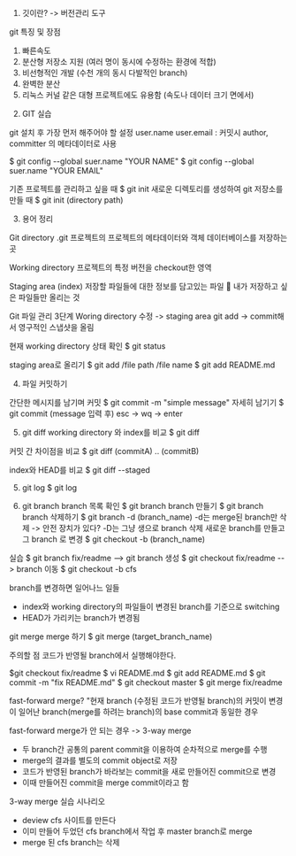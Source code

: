 1. 깃이란? -> 버전관리 도구

git 특징 및 장점

1) 빠른속도
2) 분산형 저장소 지원 (여러 명이 동시에 수정하는 환경에 적합)
3) 비선형적인 개발 (수천 개의 동시 다발적인 branch)
4) 완벽한 분산
5) 리눅스 커널 같은 대형 프로젝트에도 유용함 (속도나 데이터 크기 면에서)


2. GIT 실습

git 설치 후 가장 먼저 해주어야 할 설정
user.name
user.email
: 커밋시 author, committer 의 메타데이터로 사용

$ git config --global suer.name "YOUR NAME"
$ git config --global suer.name "YOUR EMAIL"

기존 프로젝트를 관리하고 싶을 때
$ git init 
새로운 디렉토리를 생성하여 git 저장소를 만들 때
$ git init (directory path)


3. 용어 정리

Git directory
.git 프로젝트의 프로젝트의 메타데이터와 객체 데이터베이스를 저장하는 곳

Working directory
프로젝트의 특정 버전을 checkout한 영역

Staging area (index)
저장할 파일들에 대한 정보를 담고있는 파일
	내가 저장하고 싶은 파일들만 올리는 것

Git 파일 관리 3단계
Woring directory 수정 -> staging area git add -> commit해서 영구적인 스냅샷을 올림

현재 working directory 상태 확인
$ git status

staging area로 올리기
$ git add /file path /file name
$ git add README.md

4. 파일 커밋하기

간단한 메시지를 남기며 커밋
$ git commit -m "simple message"
자세히 남기기
$ git commit 
(message 입력 후) esc -> wq -> enter

5. git diff
working directory 와 index를 비교
$ git diff

커밋 간 차이점을 비교
$ git diff (commitA) .. (commitB)

index와 HEAD를 비교
$ git diff --staged

5. git log
$ git log

6. git branch
branch 목록 확인
$ git branch 
branch 만들기
$ git branch
branch 삭제하기
$ git branch -d (branch_name)
-d는 merge된 branch만 삭제 -> 안전 장치가 있다?
-D는 그냥 생으로 branch 삭제
새로운 branch를 만들고 그 branch 로 변경
$ git checkout -b (branch_name)

실습
$ git branch fix/readme --> git branch 생성
$ git checkout fix/readme --> branch 이동
$ git checkout -b cfs

branch를 변경하면 일어나느 일들
- index와 working directory의 파일들이 변경된 branch를 기준으로 switching
- HEAD가 가리키는 branch가 변경됨

git merge
merge 하기
$ git merge (target_branch_name)

주의할 점 
코드가 반영될 branch에서 실행해야한다.

$git checkout fix/readme
$ vi README.md
$ git add README.md
$ git commit -m "fix README.md"
$ git checkout master
$ git merge fix/readme

fast-forward merge?
"현재 branch (수정된 코드가 반영될 branch)의 커밋이 변경이 일어난 branch(merge를 하려는 branch)의 base commit과 동일한 경우

fast-forward merge가 안 되는 경우 -> 3-way merge
- 두 branch간 공통의 parent commit을 이용하여 순차적으로 merge를 수행
- merge의 결과를 별도의 commit object로 저장
- 코드가 반영된 branch가 바라보는 commit을 새로 만들어진 commit으로 변경
- 이때 만들어진 commit을 merge commit이라고 함

3-way merge 실습 시나리오
- deview cfs 사이트를 만든다
- 이미 만들어 두었던 cfs branch에서 작업 후 master branch로 merge
- merge 된 cfs branch는 삭제
